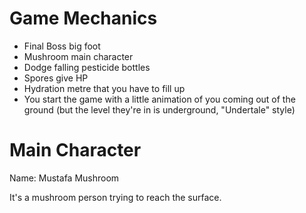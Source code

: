 # Game Mechanics
- Final Boss big foot
- Mushroom main character
- Dodge falling pesticide bottles
- Spores give HP
- Hydration metre that you have to fill up
- You start the game with a little animation of you coming out of the ground (but the level they're in is underground, "Undertale" style)

# Main Character
Name: Mustafa Mushroom

It's a mushroom person trying to reach the surface.

